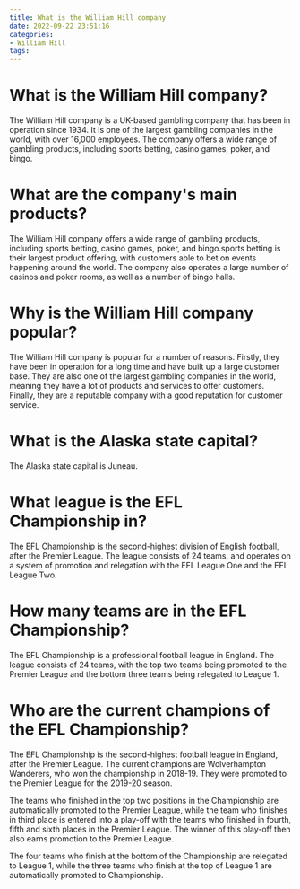 ```yaml
---
title: What is the William Hill company
date: 2022-09-22 23:51:16
categories:
- William Hill
tags:
---
```



#  What is the William Hill company?

The William Hill company is a UK-based gambling company that has been in operation since 1934. It is one of the largest gambling companies in the world, with over 16,000 employees. The company offers a wide range of gambling products, including sports betting, casino games, poker, and bingo.

# What are the company's main products?

The William Hill company offers a wide range of gambling products, including sports betting, casino games, poker, and bingo.sports betting is their largest product offering, with customers able to bet on events happening around the world. The company also operates a large number of casinos and poker rooms, as well as a number of bingo halls.

# Why is the William Hill company popular?

The William Hill company is popular for a number of reasons. Firstly, they have been in operation for a long time and have built up a large customer base. They are also one of the largest gambling companies in the world, meaning they have a lot of products and services to offer customers. Finally, they are a reputable company with a good reputation for customer service.

#  What is the Alaska state capital?

The Alaska state capital is Juneau.

#  What league is the EFL Championship in?

The EFL Championship is the second-highest division of English football, after the Premier League. The league consists of 24 teams, and operates on a system of promotion and relegation with the EFL League One and the EFL League Two.

#  How many teams are in the EFL Championship?

The EFL Championship is a professional football league in England. The league consists of 24 teams, with the top two teams being promoted to the Premier League and the bottom three teams being relegated to League 1.

#  Who are the current champions of the EFL Championship?

The EFL Championship is the second-highest football league in England, after the Premier League. The current champions are Wolverhampton Wanderers, who won the championship in 2018-19. They were promoted to the Premier League for the 2019-20 season.

The teams who finished in the top two positions in the Championship are automatically promoted to the Premier League, while the team who finishes in third place is entered into a play-off with the teams who finished in fourth, fifth and sixth places in the Premier League. The winner of this play-off then also earns promotion to the Premier League.

The four teams who finish at the bottom of the Championship are relegated to League 1, while the three teams who finish at the top of League 1 are automatically promoted to Championship.